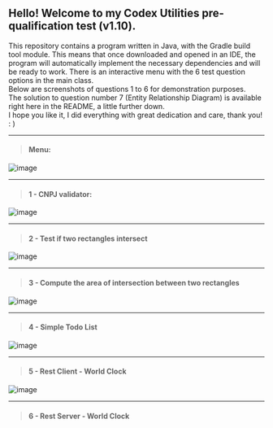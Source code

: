 <h2>Hello! Welcome to my Codex Utilities pre-qualification test (v1.10).</h2>
<p>This repository contains a program written in Java, with the Gradle build tool module. This means that once downloaded and opened in an IDE, the program will automatically implement the necessary dependencies and will be ready to work. There is an interactive menu with the 6 test question options in the main class. 
<br>Below are screenshots of questions 1 to 6 for demonstration purposes.  
<br>The solution to question number 7 (Entity Relationship Diagram) is available right here in the README, a little further down.  
<br>I hope you like it, I did everything with great dedication and care, thank you! : )</p>

---
><h4>Menu:</h4>

![image](https://github.com/user-attachments/assets/02f7adf5-70c7-4398-a53b-59bf30c4ea60)

---
><h4>1 - CNPJ validator:</h4>

![image](https://github.com/user-attachments/assets/909fd5f1-3b87-42b5-a4ba-46d889d25643)

---
><h4>2 - Test if two rectangles intersect</h4>

![image](https://github.com/user-attachments/assets/429935bf-bcb1-4a85-bd7d-8c20219f2808)

---

><h4>3 - Compute the area of intersection between two rectangles</h4>

![image](https://github.com/user-attachments/assets/b3f519c3-dca2-4914-855f-927e6e32b69d)

---

><h4>4 - Simple Todo List</h4>

![image](https://github.com/user-attachments/assets/ef8bc214-cca5-4d15-bd9f-eb4961d3f85f)

---

><h4>5 - Rest Client - World Clock</h4>

![image](https://github.com/user-attachments/assets/695473c3-00da-48be-80e3-17d3c0aa364b)

---

><h4>6 - Rest Server - World Clock</h4>



